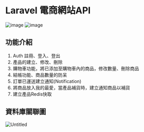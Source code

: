 # Laravel 電商網站API
![image](https://github.com/VincentLin64/laravel_E-commerce_API/assets/33281673/df4c16e8-9b04-4275-b38b-c8a670349d6f)
![image](https://github.com/VincentLin64/laravel_E-commerce_API/assets/33281673/eded5ebd-f9d7-4cd9-a34a-5f29b87070cb)

## 功能介紹
1. Auth 註冊、登入、登出
2. 產品的建立、修改、刪除
3. 購物車功能，將已添加至購物車內的商品，修改數量、刪除商品
4. 結帳功能、商品數量的防呆
5. 訂單已運送建立通知(Notification)
6. 將商品放入我的最愛，當產品補貨時，建立通知商品以補貨
7. 建立產品Redis快取

## 資料庫關聯圖
![Untitled](https://github.com/VincentLin64/laravel_E-commerce_API/assets/33281673/33c14282-1695-4730-ae37-d80f74b4c819)
